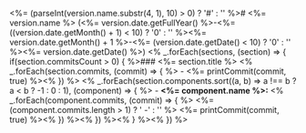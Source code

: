 <%= (parseInt(version.name.substr(4, 1), 10) > 0) ? '#' : '' %># <%= version.name %> (<%= version.date.getFullYear() %>-<%= ((version.date.getMonth() + 1) < 10) ? '0' : '' %><%= version.date.getMonth() + 1 %>-<%= (version.date.getDate() < 10) ? '0' : '' %><%= version.date.getDate() %>)
<% _.forEach(sections, (section) => { if(section.commitsCount > 0) { %>### <%= section.title %>
<% _.forEach(section.commits, (commit) => { %> - <%= printCommit(commit, true) %><% }) %>
<% _.forEach(section.components.sort((a, b) => a !== b ? a < b ? -1 : 0 : 1), (component) => { %> - **<%= component.name %>:**
<% _.forEach(component.commits, (commit) => { %> <%= (component.commits.length > 1) ? ' -' : '' %> <%= printCommit(commit, true) %><% }) %><% }) %><% } %><% }) %>
